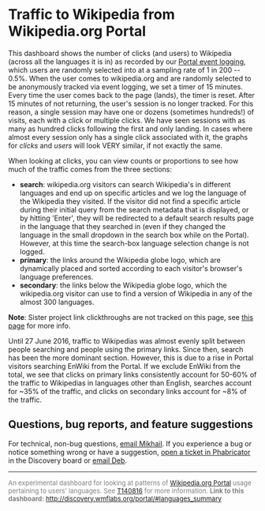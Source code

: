 # Traffic to Wikipedia from Wikipedia.org Portal

This dashboard shows the number of clicks (and users) to Wikipedia (across all the languages it is in) as recorded by our [Portal event logging](https://meta.wikimedia.org/wiki/Schema:WikipediaPortal), which users are randomly selected into at a sampling rate of 1 in 200 -- 0.5%. When the user comes to wikipedia.org and are randomly selected to be anonymously tracked via event logging, we set a timer of 15 minutes. Every time the user comes back to the page (lands), the timer is reset. After 15 minutes of not returning, the user's session is no longer tracked. For this reason, a single session may have one or dozens (sometimes hundreds!) of visits, each with a click or multiple clicks. We have seen sessions with as many as hundred clicks following the first and only landing. In cases where almost every session only has a single click associated with it, the graphs for *clicks* and *users* will look VERY similar, if not exactly the same.

When looking at clicks, you can view counts or proportions to see how much of the traffic comes from the three sections:

- **search**: wikipedia.org visitors can search Wikipedia's in different languages and end up on specific articles and we log the language of the Wikipedia they visited. If the visitor did not find a specific article during their initial query from the search metadata that is displayed, or by hitting 'Enter', they will be redirected to a default search results page in the language that they searched in (even if they changed the language in the small dropdown in the search box while on the Portal). However, at this time the search-box language selection change is not logged.
- **primary**: the links around the Wikipedia globe logo, which are dynamically placed and sorted according to each visitor's browser's language preferences.
- **secondary**: the links below the Wikipedia globe logo, which the wikipedia.org visitor can use to find a version of Wikipedia in any of the almost 300 languages.

**Note**: Sister project link clickthroughs are not tracked on this page, see [this page](http://discovery.wmflabs.org/portal/#most_common) for more info.

Until 27 June 2016, traffic to Wikipedias was almost evenly split between people searching and people using the primary links. Since then, search has been the more dominant section. However, this is due to a rise in Portal visitors searching EnWiki from the Portal. If we exclude EnWiki from the total, we see that clicks on primary links consistently account for 50-60% of the traffic to Wikipedias in languages other than English, searches account for ~35% of the traffic, and clicks on secondary links account for ~8% of the traffic.

## Questions, bug reports, and feature suggestions

For technical, non-bug questions, [email Mikhail](mailto:mpopov@wikimedia.org?subject=Dashboard%20Question). If you experience a bug or notice something wrong or have a suggestion, [open a ticket in Phabricator](https://phabricator.wikimedia.org/maniphest/task/create/?projects=Discovery) in the Discovery board or [email Deb](mailto:deb@wikimedia.org?subject=Dashboard%20Question).

<hr style="border-color: gray;">
<p style="font-size: small; color: gray;">
  An experimental dashboard for looking at patterns of <a href= "https://www.mediawiki.org/wiki/Wikipedia.org_Portal">Wikipedia.org Portal</a> usage pertaining to users' languages. See <a href="https://phabricator.wikimedia.org/T140816">T140816</a> for more information.
  <strong>Link to this dashboard:</strong>
  <a href="http://discovery.wmflabs.org/portal/#languages_summary">
    http://discovery.wmflabs.org/portal/#languages_summary
  </a>
</p>
